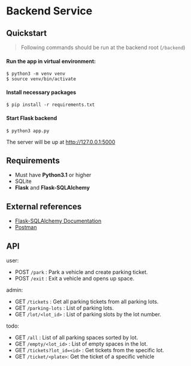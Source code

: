 # Backend Service

## Quickstart

> Following commands should be run at the backend root (`/backend`)

#### Run the app in virtual environment:
```shell
$ python3 -m venv venv
$ source venv/bin/activate
```

#### Install necessary packages

```shell
$ pip install -r requirements.txt
```

#### Start Flask backend

```shell
$ python3 app.py
```

The server will be up at http://127.0.0.1:5000

## Requirements
- Must have **Python3.1** or higher
- SQLite
- **Flask** and **Flask-SQLAlchemy**
  

## External references

- [Flask-SQLAlchemy Documentation](https://flask-sqlalchemy.palletsprojects.com/en/3.1.x/)
- [Postman](https://www.postman.com/)


## API
user:
- POST `/park` : Park a vehicle and create parking ticket.
- POST `/exit` : Exit a vehicle and opens up space.

admin:
- GET `/tickets` : Get all parking tickets from all parking lots. 
- GET `/parking-lots` : List of parking lots.
- GET `/lot/<lot_id>` : List of parking slots by the lot number.

todo:
- GET `/all` : List of all parking spaces sorted by lot.
- GET `/empty/<lot_id>` : List of empty spaces in the lot.
- GET `/tickets?lot_id=<id>` : Get tickets from the specific lot.
- GET `/ticket/<plate>`: Get the ticket of a specific vehicle
